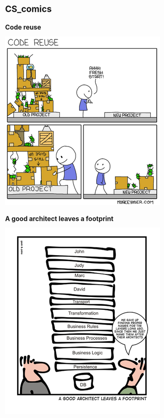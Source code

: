 # CS_comics

## Code reuse
![](imgs/code_reuse.jpg)

## A good architect leaves a footprint
![](imgs/a_good_architect_leaves_a_footprint.jpg)
